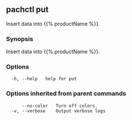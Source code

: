 ## pachctl put

Insert data into {{% productName %}}.

### Synopsis

Insert data into {{% productName %}}.

### Options

```
  -h, --help   help for put
```

### Options inherited from parent commands

```
      --no-color   Turn off colors.
  -v, --verbose    Output verbose logs
```

